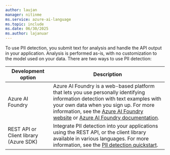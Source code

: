 ```yaml
---
author: laujan
manager: nitinme
ms.service: azure-ai-language
ms.topic: include
ms.date: 06/30/2025
ms.author: lajanuar
---
```


To use PII detection, you submit text for analysis and handle the API output in your application. Analysis is performed as-is, with no customization to the model used on your data. There are two ways to use PII detection:


|Development option  |Description  |
|---------|---------|
|Azure AI Foundry     | Azure AI Foundry is a web-based platform that lets you use personally identifying information detection with text examples with your own data when you sign up. For more information, see the [Azure AI Foundry website](https://ai.azure.com/?cid=learnDocs) or [Azure AI Foundry documentation](../../../../ai-foundry/what-is-azure-ai-foundry.md).         |
|REST API or Client library (Azure SDK)      | Integrate PII detection into your applications using the REST API, or the client library available in various languages. For more information, see the [PII detection quickstart](../quickstart.md).        |
